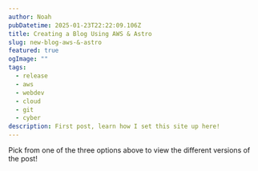 ```yaml
---
author: Noah
pubDatetime: 2025-01-23T22:22:09.106Z
title: Creating a Blog Using AWS & Astro
slug: new-blog-aws-&-astro
featured: true
ogImage: ""
tags:
  - release
  - aws
  - webdev
  - cloud
  - git
  - cyber
description: First post, learn how I set this site up here!
---
```

Pick from one of the three options above to view the different versions of the post!

<div id="technical" style="display: none"> 

# TECHNICAL

This version of the post will be a deep dive into the tech stack.  I'll do my best to explain the reasoning I had for various choices, and go into detail on some of the difficulties I came across getting it to work.

## The Idea

Cybersecurity blogs have, at least in my mind, taken off recently.  More and more I see [Medium](https://medium.com/) as a suggested result when looking things up.  These results are, almost always, awful.  Poorly written and containing a lot of false information, I decided very early on that I did not want to use Medium as my platform when I eventually got around to setting this blog up.

So, instead, I took it upon myself to host the blog on AWS instead.  I chose AWS as I'm most familiar with it, having created a website before.  Hosting a site on AWS is not as simple as I'm making it sound.  Below you can see a not-so-great drawing of the AWS services I'm using.

![Website Infrastructure](../../assets/images/new-blog-who-dis/Website_Architecture.png)

## S3 or Amplify

AWS offers two different options for creating a website hosted on their platform.  S3 (essentially a plain storage space in the cloud that you can allow access to), and Amplify (a fancier method of hosting more complicated sites).

One of the most important things I wanted to do when starting with this project was to keep it simple.  A common concept in Cybersecurity is that risk scales with attack surface, meaning that the more complicated you make something, the more risky it is.

So, with that in mind I opted for a static website with a simple tech stack.  Rather than code an entire blog framework by hand, I chose to use a static-site generator.  You can read a more detailed explanation [here](https://www.cloudflare.com/learning/performance/static-site-generator/), but the gist of it is that a static-site-generator will generate a complete static html based website using templates and raw data (in this case markdown).

More on the static website in a moment.  After deciding on the static site, it became clear that I should host the site on AWS S3.

## Setting up the S3 Buckets

<img src="https://www.pogodan.com/cdn/shop/files/amazon-s3-simple-storage-service.svg?v=1697131132&width=1500" alt="Route 53 Logo" width="250" />

S3 is fairly simple on the surface, you create what Amazon refers to as "buckets", these buckets can act much like a shared network directory you might have at work, except of course it's hosted in the cloud.  It becomes complicated when you open it up to the public Internet, something that is required to host a basic site on AWS.

Before getting into the security issues the above statement presents, I set up multiple buckets.  Two for my root and subdomain, and one to store logs forwarded by another service I'll mention shortly called CloudFront.  

Now, hosting a cybersecurity blog and allowing public access to the website code (even if it is static), didn't appeal to me.  On top of that, I wanted to have my own domain name rather than using a link to the bucket (something like http://websitename.com.s3-website-us-east-1.amazonaws.com).  Security-minded folks might have also noticed that the link is in plain old http, another concern I had with this method.

You are able to get around the above issues by tacking on two other AWS services:  Route 53 and CloudFront.

## Route 53

<img src="https://miro.medium.com/v2/resize:fit:512/1*8KXEWHMX2ZMaTH9A3SPBVg.png" alt="Route 53 Logo" width="250" />

AWS Route 53 is Amazon's domain registration and DNS service.  It allows you to search for, purchase, and configure a domain.  In addition, you can set up DNS records that will propagate around the world in seconds, allowing you to associate the long AWS links like the one above, with the shorter domain name that you purchase.

I purchased the domain name for $14/year, and configured DNS records for both my root and subdomains to route to my CloudFront configuration.  Below is a screenshot of my Route 53 setup:

![AWS Route 53](../../assets/images/new-blog-who-dis/Route_53.png)

## CloudFront

<img src="https://mediaresource.sfo2.digitaloceanspaces.com/wp-content/uploads/2024/04/22100513/aws-cloudfront-logo-D475098A98-seeklogo.com.png" alt="Route 53 Logo" width="250" />

CloudFront is something known as a CDN (Content Delivery Network).  Essentially, CDN's host a copy of your website at various locations around the globe.  Somebody in Europe will be able to access a cached copy of the site on a European server, significantly reducing latency, and providing a barrier between the user and the website itself.

I configured CloudFront to do just that, while also enforcing that users view the website using HTTPS, automatically upgrading anybody that attempted to view it in plain HTTP.

</div>

<div id="fun" style="display: none"> 

# New Blog Who Dis

In a lot of job applications I've been going through for the past...oh four years now or so, there's usually a little field where you can put a personal website.

Well that's a lot of work, who would do that? Me I guess!

I'll be using this blog to post some of my personal projects, maybe some info about things I'm learning or testing that kinda thing.

## Who Cares, How'd You Do It?

In a lot of job applications I've been going through for the past...oh four years now or so, there's usually a little field where you can put a personal website.

Well that's a lot of work, who would do that? Me I guess!

I'll be using this blog to post some of my personal projects, maybe some info about things I'm learning or testing that kinda thing.

## Who Cares, How'd You Do It?

Well that was rude, but also thanks for asking.

I've messed around with self-hosting websites on AWS before, and thought it would demonstrate my abilities a little if I did again with this blog thing. I've seen other cyber people use Medium but was a little put off with the vibe of that whole thing so thought I'd just try this out.

### AWS Route 53

So, I registered the domain name via AWS Route 53 which is also responsible for making sure DNS records are updated. I was a little concerned about whois lookups exposing some personal info, but AWS offers a privacy option which obfuscates all that.

![AWS Route 53](../../assets/images/new-blog-who-dis/Route_53.png)

Cost-wise it's not too bad, $14 a year and it does what I needed.

### Whoops

I got the domain name, kinda neglected to make the website. That's where [Astro](https://astro.build/) comes in! I've built sites by hand in the past, barebones html/css/javascript/php without any sort of templates or anything, and saying I didn't want to do that again was an understatement.

I'm definitely not a web dev type of guy, there's a level of artistic ability involved that I'm just completely lacking. The thought of "how can I make this look like it wasn't made by a color-blind geriatric monkey" went through my head a lot while researching.

#### TODO: Insert horrifying AI generated image of a geriatric color-blind monkey.

#### TODO: Figure out how to add comments in markdown.

It turns out that there's been some developments in webdev since the late 80s, who could've guessed?

Knowing that I wanted something simple (for security and sanity's sake), and something that looked nice (for the reader's sake), I settled on using a static-site generator framework.

### Static-Site What?

The long-standing idea that everything cool gets ruined by popularity is true 100-fold for the Internet.

I've got a background in cybersecurity, and an important concept to understand is how risk scales with attack surface. Having an overly bloated hand-jammed website filled with a bunch of features means vulnerabilities, and vulnerabilities mean your precious Bored Ape NFT collection is now public domain.

Static-site generators hide all of that bloated mess behind the scenes, allowing you to create and generate a simple html website using templates and markdown.

Essentially it saved me from ending up in this scenario:

![Me](../../assets/images/new-blog-who-dis/Man_Pointing_Gun_At_Computer.webp)

Astro is neat, you can do some cool stuff. I borrowed [this](https://github.com/satnaing/astro-paper) template cause I thought it was also neat. A few hours later and I've got a basic site...on my computer. Can you all check out my site at localhost:4321?

### Git Ye Gone and Cloud Woes

Cool so to recap:

- [x] Domain Name
- [x] Site
- [ ] Literally Everything Else

Well, I started with getting Github set up which was easy enough.  The project can be found [here](https://github.com/noah344/noah-rambles).  I did this for reasons I'll explain later!

Now, setting up a static webpage is fairly easy, if you aren't worried about security.  It's as simple as creating an AWS S3 bucket, tossing your site up there, and allowing public access!

The concern there is that this would list the site in plain ol' HTTP, and seeing as this is supposed to be showing how proficient I am, I figured that would be a bad idea.

The solution to this is to use a combination of AWS CloudFront, Route53 DNS Alias records, and roughly 6 hours of troubleshooting.  That last part is key.

CloudFront is what's known as a CDN or Content Delivery Network.  It essentially hosts cached versions of content on servers across the world, allowing for faster access to the resources instead of them having to wait for data to travel all the way to them.

Side note, you can tell I spent 6 hours troubleshooting cause my writing is getting lazy and bad!

CloudFront also happens to be able to take HTTP requests, and force them to be HTTPS requests AND it can stop you from having to make your S3 buckets publicly available, a couple extra nice security features that I really wanted to get setup.

The problem here starts when you follow three different guides provided by AWS, each one adding an additional layer of security in ways that completely invalidate the last guide you followed:  [1](https://docs.aws.amazon.com/AmazonS3/latest/userguide/HostingWebsiteOnS3Setup.html), [2](https://docs.aws.amazon.com/AmazonS3/latest/userguide/website-hosting-custom-domain-walkthrough.html), [3](https://docs.aws.amazon.com/Route53/latest/DeveloperGuide/getting-started-cloudfront-overview.html).

On top of that, I swear that the AWS documentation was wrong in one spot, but I'm far too over it to try to figure out where.  Anyways, I found the age-old single tiny thing that was causing problems and I was finally able to set up the website with HTTPS over the Internet!  There's a lot more boring detail in there, but who wants to read about all that.

### Git Ye Gone Again?

Ok, so now the reason I pushed the site up to Github instead of just moving it to AWS by hand (aside from that being an insane thing to do).  Github has "Actions" that allow you to automate some processes when a user-specified event occurs.

In this case, I setup an action that would deploy the Astro project, generate the HTML, and then deploy it out to my AWS S3 bucket!  This means that any time I publich a new post, it will automatically get pushed out to the website which is, say it with me, pretty neat!

So that's the end of my first post!  I have a few projects I want to do that I'll do some writeups for, hopefully that wasn't too dull of a read.  I'm gonna commit this change and push it up, fingers crossed it actually updates!

</div>